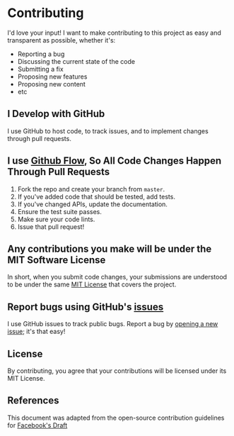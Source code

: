 # Contributing
I'd love your input! I want to make contributing to this project as easy and transparent as possible, whether it's:

- Reporting a bug
- Discussing the current state of the code
- Submitting a fix
- Proposing new features
- Proposing new content
- etc

## I Develop with GitHub
I use GitHub to host code, to track issues, and to implement changes through pull requests.

## I use [Github Flow](https://guides.github.com/introduction/flow/index.html), So All Code Changes Happen Through Pull Requests

1. Fork the repo and create your branch from `master`.
2. If you've added code that should be tested, add tests.
3. If you've changed APIs, update the documentation.
4. Ensure the test suite passes.
5. Make sure your code lints.
6. Issue that pull request!

## Any contributions you make will be under the MIT Software License
In short, when you submit code changes, your submissions are understood to be under the same [MIT License](http://choosealicense.com/licenses/mit/) that covers the project. 

## Report bugs using GitHub's [issues](https://github.com/pmarsceill/pmarsceill/issues)
I use GitHub issues to track public bugs. Report a bug by [opening a new issue](https://github.com/CS-1030/CS-1030.github.io/issues/new); it's that easy!

## License
By contributing, you agree that your contributions will be licensed under its MIT License.

## References
This document was adapted from the open-source contribution guidelines for [Facebook's Draft](https://github.com/facebook/draft-js/blob/a9316a723f9e918afde44dea68b5f9f39b7d9b00/CONTRIBUTING.md)

